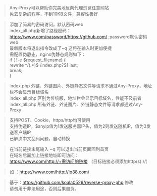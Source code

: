 > Any-Proxy可以帮助你完美地反向代理浏览任意网站  
> 免去复杂的程序，不到10KB文件，兼容性极好  
  
> 添加了简易的密码访问，默认密码web        
> index_all.php新增了路径密码：https://www.com/password/https://github.com/ ;password默认密码web  
> 最新版本将退出指令改成了~q 这将在输入时更加便捷  
> 需配置伪静态，nginx伪静态规则如下：  
> if ( !-e $request_filename) {  
>     rewrite ^/(.*)$ /index.php?$1 last;  
>     break;  
> }  
  
> index.php 外链、外链图片、外链静态文件等请求不通过Any-Proxy，地址栏不会显示目标域名  
> index_all.php 区别为传统版，地址栏会显示目标域名，性能不及前者  
> index_all.php 所有外链、外链图片、外链静态文件等请求都通过Any-Proxy

  
> 支持POST、Cookie，https/http均可使用  
> 支持伪造IP，$anyip值为1发送服务器IP头，值为2则发送随机IP，值为3发送客户端IP  
> 已解决中文乱码问题，自动转换  
  
> 在当前链接末尾输入 ~q 可以退出当前页面回到首页  
> 在域名后面加上链接地址即可访问：  
> https://www.com/http://+需访问的链接 （目标链接必须添加http(s)://）  
  
> 如 ：https://www.com/http://ip38.com/  

> 基于：https://github.com/koala0529/reverse-proxy-php 修改  
> 请勿用于非法用途，否则后果自负。
